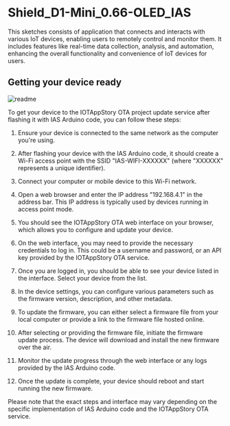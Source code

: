 # Shield_D1-Mini_0.66-OLED_IAS
This sketches consists of application that connects and interacts with various IoT devices, enabling users to remotely control and monitor them. It includes features like real-time data collection, analysis, and automation, enhancing the overall functionality and convenience of IoT devices for users.

## Getting your device ready
![readme](https://github.com/MwalaTimothy/Shield_D1-Mini_0.66-OLED_IAS/assets/74060530/635d8e07-c65f-4563-8cfb-0b1ee2f43719)

To get your device to the IOTAppStory OTA project update service after flashing it with IAS Arduino code, you can follow these steps:

1. Ensure your device is connected to the same network as the computer you're using.

2. After flashing your device with the IAS Arduino code, it should create a Wi-Fi access point with the SSID "IAS-WIFI-XXXXXX" (where "XXXXXX" represents a unique identifier).

3. Connect your computer or mobile device to this Wi-Fi network.

4. Open a web browser and enter the IP address "192.168.4.1" in the address bar. This IP address is typically used by devices running in access point mode.

5. You should see the IOTAppStory OTA web interface on your browser, which allows you to configure and update your device.

6. On the web interface, you may need to provide the necessary credentials to log in. This could be a username and password, or an API key provided by the IOTAppStory OTA service.

7. Once you are logged in, you should be able to see your device listed in the interface. Select your device from the list.

8. In the device settings, you can configure various parameters such as the firmware version, description, and other metadata.

9. To update the firmware, you can either select a firmware file from your local computer or provide a link to the firmware file hosted online. 

10. After selecting or providing the firmware file, initiate the firmware update process. The device will download and install the new firmware over the air.

11. Monitor the update progress through the web interface or any logs provided by the IAS Arduino code.

12. Once the update is complete, your device should reboot and start running the new firmware.

Please note that the exact steps and interface may vary depending on the specific implementation of IAS Arduino code and the IOTAppStory OTA service. 

